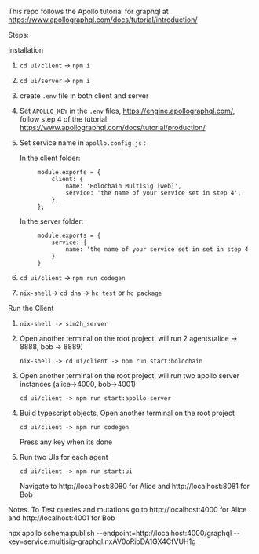 This repo follows the Apollo tutorial for graphql at https://www.apollographql.com/docs/tutorial/introduction/

Steps:

Installation
1. `cd ui/client` -> `npm i`
2. `cd ui/server` -> `npm i`
3. create `.env` file in both client and server
4. Set `APOLLO_KEY` in the `.env` files, https://engine.apollographql.com/, follow step 4 of the tutorial: https://www.apollographql.com/docs/tutorial/production/
5. Set service name in `apollo.config.js` :
    
    In the client folder:

            module.exports = {
                client: {
                    name: 'Holochain Multisig [web]',
                    service: 'the name of your service set in step 4',
                },
            };
    
    In the server folder:

            module.exports = {
                service: {
                    name: 'the name of your service set in set in step 4'
                }
            } 


6. `cd ui/client` -> `npm run codegen`
7. `nix-shell`-> `cd dna` -> `hc test` or `hc package`


Run the Client

1. ````nix-shell -> sim2h_server````

2. Open another terminal on the root project, will run 2 agents(alice -> 8888, bob -> 8889)

   ````nix-shell -> cd ui/client -> npm run start:holochain````

3. Open another terminal on the root project, will run two apollo server instances (alice->4000, bob->4001)

   ````cd ui/client -> npm run start:apollo-server````

4. Build typescript objects, Open another terminal on the root project

   ````cd ui/client -> npm run codegen````

   Press any key when its done

5. Run two UIs for each agent

   ````cd ui/client -> npm run start:ui````

   Navigate to http://localhost:8080 for Alice and http://localhost:8081 for Bob

Notes. To Test queries and mutations go to http://localhost:4000 for Alice and http://localhost:4001 for Bob

npx apollo schema:publish --endpoint=http://localhost:4000/graphql --key=service:multisig-graphql:nxAV0oRibDA1GX4CfVUH1g